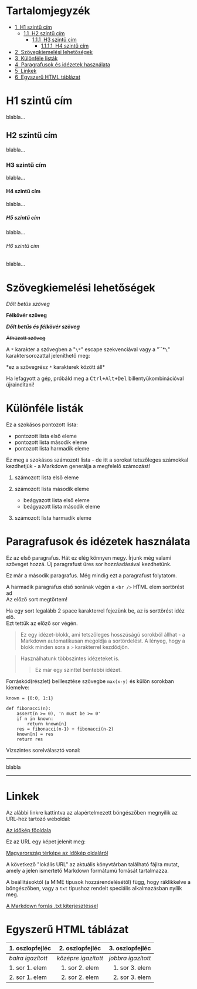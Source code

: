 <h1>Tartalomjegyzék<span class="tocSkip"></span></h1>
<div class="toc"><ul class="toc-item"><li><span><a href="#H1-szintű-cím" data-toc-modified-id="H1-szintű-cím-1"><span class="toc-item-num">1&nbsp;&nbsp;</span>H1 szintű cím</a></span><ul class="toc-item"><li><span><a href="#H2-szintű-cím" data-toc-modified-id="H2-szintű-cím-1.1"><span class="toc-item-num">1.1&nbsp;&nbsp;</span>H2 szintű cím</a></span><ul class="toc-item"><li><span><a href="#H3-szintű-cím" data-toc-modified-id="H3-szintű-cím-1.1.1"><span class="toc-item-num">1.1.1&nbsp;&nbsp;</span>H3 szintű cím</a></span><ul class="toc-item"><li><span><a href="#H4-szintű-cím" data-toc-modified-id="H4-szintű-cím-1.1.1.1"><span class="toc-item-num">1.1.1.1&nbsp;&nbsp;</span>H4 szintű cím</a></span></li></ul></li></ul></li></ul></li><li><span><a href="#Szövegkiemelési-lehetőségek" data-toc-modified-id="Szövegkiemelési-lehetőségek-2"><span class="toc-item-num">2&nbsp;&nbsp;</span>Szövegkiemelési lehetőségek</a></span></li><li><span><a href="#Különféle-listák" data-toc-modified-id="Különféle-listák-3"><span class="toc-item-num">3&nbsp;&nbsp;</span>Különféle listák</a></span></li><li><span><a href="#Paragrafusok-és-idézetek-használata" data-toc-modified-id="Paragrafusok-és-idézetek-használata-4"><span class="toc-item-num">4&nbsp;&nbsp;</span>Paragrafusok és idézetek használata</a></span></li><li><span><a href="#Linkek" data-toc-modified-id="Linkek-5"><span class="toc-item-num">5&nbsp;&nbsp;</span>Linkek</a></span></li><li><span><a href="#Egyszerű-HTML-táblázat" data-toc-modified-id="Egyszerű-HTML-táblázat-6"><span class="toc-item-num">6&nbsp;&nbsp;</span>Egyszerű HTML táblázat</a></span></li></ul></div>

# H1 szintű cím
blabla...
## H2 szintű cím
blabla...
### H3 szintű cím
blabla...
#### H4 szintű cím
blabla...
##### H5 szintű cím
blabla...
###### H6 szintű cím
blabla...

# Szövegkiemelési lehetőségek
*Dőlt betűs szöveg*

**Félkövér szöveg**

***Dőlt betűs és félkövér szöveg***

~~Áthúzott szöveg~~

A `*` karakter a szövegben a "`\*`" escape szekvenciával vagy a "``*`\`" karaktersorozattal jeleníthető meg:

\*ez a szövegrész `*` karakterek között áll\*

Ha lefagyott a gép, próbáld meg a <kbd>Ctrl+Alt+Del</kbd> 
billentyűkombinációval újraindítani!

# Különféle listák
Ez a szokásos pontozott lista:

* pontozott lista első eleme
* pontozott lista második eleme
* pontozott lista harmadik eleme

Ez meg a szokásos számozott lista - de itt a sorokat tetszőleges számokkal kezdhetjük - a Markdown generálja a megfelelő számozást!

1. számozott lista első eleme
1. számozott lista második eleme
    * beágyazott lista első eleme
    * beágyazott lista második eleme

1. számozott lista harmadik eleme

# Paragrafusok és idézetek használata
Ez az első paragrafus. Hát ez elég könnyen megy. Írjunk még valami szöveget hozzá. Új paragrafust üres sor hozzáadásával kezdhetünk.

Ez már a második paragrafus.
Még mindig ezt a paragrafust folytatom.

A harmadik paragrafus első sorának végén a `<br />` HTML elem sortörést ad<br />
Az előző sort megtörtem!

Ha egy sort legalább 2 space karakterrel fejezünk be, az is sorttörést idéz elő.   
Ezt tettük az előző sor végén.

> Ez egy idézet-blokk, ami tetszőleges hosszúságú sorokból állhat - a Markdown automatikusan megoldja a sortördelést.
> A lényeg, hogy a blokk minden sora a `>` karakterrel kezdődjön.

> Használhatunk többszintes idézeteket is.                                                                                                                                  
>> Ez már egy szinttel bentebbi idézet.

Forráskód(részlet) beillesztése szövegbe `max(x-y)` és külön sorokban kiemelve:
```
known = {0:0, 1:1}

def fibonacci(n):
    assert(n >= 0), 'n must be >= 0'
    if n in known:
        return known[n]
    res = fibonacci(n-1) + fibonacci(n-2)
    known[n] = res
    return res
```

Vízszintes sorelválasztó vonal:
***
blabla
***

# Linkek
Az alábbi linkre kattintva az alapértelmezett böngészőben megnyílik az URL-hez tartozó weboldal:

[Az időkép főoldala](http://idokep.hu)

Ez az URL egy képet jelenít meg:

[Magyarország térképe az Időkép oldaláról](https://www.idokep.hu/images/idokepbg/970x693.jpg)

A következő "lokális URL" az aktuális könyvtárban található fájlra mutat, amely a jelen ismertető Markdown formátumú forrását tartalmazza.

A beállításoktól (a MIME típusok hozzárendelésétől) függ, hogy ráklikkelve a böngészőben, vagy a `txt` típushoz rendelt speciális alkalmazásban nyílik meg.

[A Markdown forrás .txt kiterjesztéssel](Markdown_jelölések.txt)

# Egyszerű HTML táblázat
| 1. oszlopfejléc         | 2. oszlopfejléc | 3. oszlopfejléc |
| :----------- | :------: | ------------: |
| *balra igazított* | *középre igazított* | *jobbra igazított* |
| 1. sor 1. elem | 1. sor 2. elem | 1. sor 3. elem |
| 2. sor 1. elem | 2. sor 2. elem | 2. sor 3. elem |


```python

```
